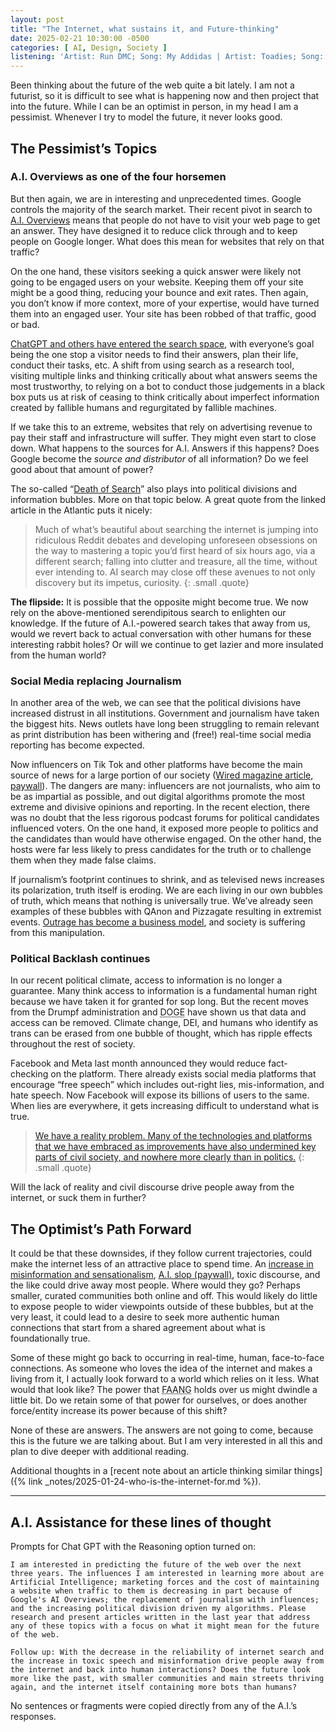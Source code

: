 ```yaml
---
layout: post
title: "The Internet, what sustains it, and Future-thinking"
date: 2025-02-21 10:30:00 -0500
categories: [ AI, Design, Society ]
listening: 'Artist: Run DMC; Song: My Addidas | Artist: Toadies; Song: Mexican Hairless | Artist: Minutemen; Song: Maybe Partying will Help | Artist: Dr. Octogon; Song: Bear Witness | Artist: Janes Addiction; Song: Up The Beach'
---
```


Been thinking about the future of the web quite a bit lately. I am not a futurist, so it is difficult to see what is happening now and then project that into the future. While I can be an optimist in person, in my head I am a pessimist. Whenever I try to model the future, it never looks good.

## The Pessimist’s Topics

### A.I. Overviews as one of the four horsemen

But then again, we are in interesting and unprecedented times. Google controls the majority of the search market. Their recent pivot in search to [A.I. Overviews](https://www.cyber-duck.co.uk/insights/google-ai-overviews) means that people do not have to visit your web page to get an answer. They have designed it to reduce click through and to keep people on Google longer. What does this mean for websites that rely on that traffic?

On the one hand, these visitors seeking a quick answer were likely not going to be engaged users on your website. Keeping them off your site might be a good thing, reducing your bounce and exit rates. Then again, you don’t know if more context, more of your expertise, would have turned them into an engaged user. Your site has been robbed of that traffic, good or bad.

[ChatGPT and others have entered the search space](https://www.pymnts.com/artificial-intelligence-2/2024/googles-ai-search-feature-fuels-content-traffic-concerns/), with everyone’s goal being the one stop a visitor needs to find their answers, plan their life, conduct their tasks, etc. A shift from using search as a research tool, visiting multiple links and thinking critically about what answers seems the most trustworthy, to relying on a bot to conduct those judgements in a black box puts us at risk of ceasing to think critically about imperfect information created by fallible humans and regurgitated by fallible machines.

If we take this to an extreme, websites that rely on advertising revenue to pay their staff and infrastructure will suffer. They might even start to close down. What happens to the sources for A.I. Answers if this happens? Does Google become the _source and distributor_ of all information? Do we feel good about that amount of power?

The so-called “[Death of Search](https://www.theatlantic.com/technology/archive/2024/11/ai-search-engines-curiosity/680594/?utm_source=apple_news)” also plays into political divisions and information bubbles. More on that topic below. A great quote from the linked article in the Atlantic puts it nicely:

> Much of what’s beautiful about searching the internet is jumping into ridiculous Reddit debates and developing unforeseen obsessions on the way to mastering a topic you’d first heard of six hours ago, via a different search; falling into clutter and treasure, all the time, without ever intending to. AI search may close off these avenues to not only discovery but its impetus, curiosity.
{: .small .quote}

**The flipside:** It is possible that the opposite might become true. We now rely on the above-mentioned serendipitous search to enlighten our knowledge. If the future of A.I.-powered search takes that away from us, would we revert back to actual conversation with other humans for these interesting rabbit holes? Or will we continue to get lazier and more insulated from the human world?


### Social Media replacing Journalism

In another area of the web, we can see that the political divisions have increased distrust in all institutions. Government and journalism have taken the biggest hits. News outlets have long been struggling to remain relevant as print distribution has been withering and (free!) real-time social media reporting has become expected.

Now influencers on Tik Tok and other platforms have become the main source of news for a large portion of our society ([Wired magazine article, paywall](https://www.wired.com/story/this-was-the-year-of-the-influencer-political-takeover/)). The dangers are many: influencers are not journalists, who aim to be as impartial as possible, and out digital algorithms promote the most extreme and divisive opinions and reporting. In the recent election, there was no doubt that the less rigorous podcast forums for political candidates influenced voters. On the one hand, it exposed more people to politics and the candidates than would have otherwise engaged. On the other hand, the hosts were far less likely to press candidates for the truth or to challenge them when they made false claims.

If journalism’s footprint continues to shrink, and as televised news increases its polarization, truth itself is eroding. We are each living in our own bubbles of truth, which means that nothing is universally true. We’ve already seen examples of these bubbles with QAnon and Pizzagate resulting in extremist events. [Outrage has become a business model](https://en.wikipedia.org/wiki/Outrage_industrial_complex), and society is suffering from this manipulation.


### Political Backlash continues

In our recent political climate, access to information is no longer a guarantee. Many think access to information is a fundamental human right because we have taken it for granted for sop long. But the recent moves from the Drumpf administration and <abbr title="Department of Government Efficiency">DOGE</abbr> have shown us that data and access can be removed. Climate change, DEI, and humans who identify as trans can be erased from one bubble of thought, which has ripple effects throughout the rest of society.

Facebook and Meta last month announced they would reduce fact-checking on the platform. There already exists social media platforms that encourage “free speech” which includes out-right lies, mis-information, and hate speech. Now Facebook will expose its billions of users to the same. When lies are everywhere, it gets increasing difficult to understand what is true.

> [We have a reality problem. Many of the technologies and platforms that we have embraced as improvements have also undermined key parts of civil society, and nowhere more clearly than in politics.](https://nypost.com/2024/09/07/opinion/algorithms-and-ai-are-making-it-harder-to-know-whats-real/)
{: .small .quote}

Will the lack of reality and civil discourse drive people away from the internet, or suck them in further? 


## The Optimist’s Path Forward

It could be that these downsides, if they follow current trajectories, could make the internet less of an attractive place to spend time. An [increase in misinformation and sensationalism](https://en.wikipedia.org/wiki/Sensationalism#Political_polarization_and_democratic_backsliding), [A.I. slop (paywall)](https://nymag.com/intelligencer/article/ai-generated-content-internet-online-slop-spam.html), toxic discourse, and the like could drive away most people. Where would they go? Perhaps smaller, curated communities both online and off. This would likely do little to expose people to wider viewpoints outside of these bubbles, but at the very least, it could lead to a desire to seek more authentic human connections that start from a shared agreement about what is foundationally true.

Some of these might go back to occurring in real-time, human, face-to-face connections. As someone who loves the idea of the internet and makes a living from it, I actually look forward to a world which relies on it less. What would that look like? The power that <abbr title="Facebook Apple Amazon Netflix Google">FAANG</abbr> holds over us might dwindle a little bit. Do we retain some of that power for ourselves, or does another force/entity increase its power because of this shift?

None of these are answers. The answers are not going to come, because this is the future we are talking about. But I am very interested in all this and plan to dive deeper with additional reading.

Additional thoughts in a [recent note about an article thinking similar things]({% link _notes/2025-01-24-who-is-the-internet-for.md %}).

***

## A.I. Assistance for these lines of thought

Prompts for Chat GPT with the Reasoning option turned on: 

```
I am interested in predicting the future of the web over the next three years. The influences I am interested in learning more about are Artificial Intelligence; marketing forces and the cost of maintaining a website when traffic to them is decreasing in part because of Google's AI Overviews; the replacement of journalism with influences; and the increasing political division driven my algorithms. Please research and present articles written in the last year that address any of these topics with a focus on what it might mean for the future of the web.

Follow up: With the decrease in the reliability of internet search and the increase in toxic speech and misinformation drive people away from the internet and back into human interactions? Does the future look more like the past, with smaller communities and main streets thriving again, and the internet itself containing more bots than humans? 
```

No sentences or fragments were copied directly from any of the A.I.’s responses.
